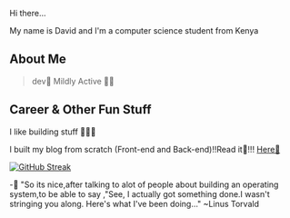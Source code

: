 Hi there...

My name is David and I'm a computer science student from Kenya
## About Me
>  dev📝
Mildly Active 🏃‍♂️


## Career & Other Fun Stuff

 I like building stuff 💼👨‍💻
 



I built my blog from scratch (Front-end and Back-end)!!Read it🧘!!!
<a href="https://what-the-bug.tk/">Here🚀</a>

[![GitHub Streak](http://github-readme-streak-stats.herokuapp.com?user=davdtheemonk&theme=dark&hide_border=true&date_format=M%20j%5B%2C%20Y%5D)](https://git.io/streak-stats)


-🐼 "So its nice,after talking to alot of people about building  an operating system,to be able to say ,"See, I actually got something done.I wasn't stringing you along. Here's what I've been doing..." ~Linus Torvald


<!---
davdtheemonk/davdtheemonk is a ✨ special ✨ repository because its `README.md` (this file) appears on your GitHub profile.
You can click the Preview link to take a look at your changes.
--->
